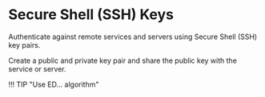 # Secure Shell (SSH) Keys

Authenticate against remote services and servers using Secure Shell (SSH) key pairs.

Create a public and private key pair and share the public key with the service or server.


!!! TIP "Use ED... algorithm"
